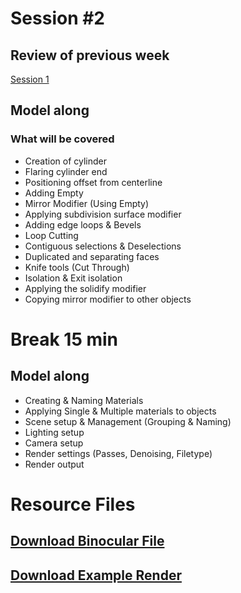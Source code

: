 # Session #2 

## Review of previous week

[Session 1](Session1.MD)

## Model along

### What will be covered

* Creation of cylinder
* Flaring cylinder end
* Positioning offset from centerline
* Adding Empty
* Mirror Modifier (Using Empty)
* Applying subdivision surface modifier
* Adding edge loops & Bevels
* Loop Cutting
* Contiguous selections & Deselections
* Duplicated and separating faces
* Knife tools (Cut Through)
* Isolation & Exit isolation
* Applying the solidify modifier
* Copying mirror modifier to other objects

# Break 15 min 

## Model along

* Creating & Naming Materials
* Applying Single & Multiple materials to objects
* Scene setup & Management (Grouping & Naming)
* Lighting setup
* Camera setup
* Render settings (Passes, Denoising, Filetype)
* Render output

# Resource Files

## [Download Binocular File](dl/Binoculars/bin.blend)
## [Download Example Render](dl/Binoculars/bin.png)